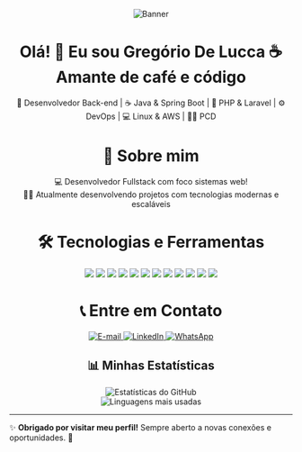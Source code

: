 
<div align="center">
  <p>
    <img src="https://github.com/user-attachments/assets/4c4a4051-1926-44c0-ae29-1ea79f8adab4"alt="Banner" />
  </p>
</div>

<div align="center">
  <h1>Olá! 👋 Eu sou Gregório De Lucca ☕ Amante de café e código </h1>
  
  <p>
  🚀 Desenvolvedor Back-end | ☕ Java & Spring Boot | 🐘 PHP & Laravel | ⚙️ DevOps | 💻 Linux & AWS | 👨‍💻 PCD

        
  </p>
</div>

<div align="center">
  <h1>🚀 Sobre mim</h1>
  <p>
    💻 Desenvolvedor Fullstack com foco sistemas web!  </br>
    👨‍💻 Atualmente desenvolvendo projetos com tecnologias modernas e escaláveis
  </p>
</div>

<div align="center">
  
  <h1>🛠️ Tecnologias e Ferramentas</h1>
<p align="center">
  <img src="https://img.shields.io/badge/Java-ED8B00?style=for-the-badge&logo=openjdk&logoColor=white" />
  <img src="https://img.shields.io/badge/Spring_Boot-6DB33F?style=for-the-badge&logo=springboot&logoColor=white" />
  <img src="https://img.shields.io/badge/PHP-777BB4?style=for-the-badge&logo=php&logoColor=white" />
  <img src="https://img.shields.io/badge/Laravel-FF2D20?style=for-the-badge&logo=laravel&logoColor=white" />
  <img src="https://img.shields.io/badge/Angular-DD0031?style=for-the-badge&logo=angular&logoColor=white" />
  <img src="https://img.shields.io/badge/Node.js-43853D?style=for-the-badge&logo=node.js&logoColor=white" />
  <img src="https://img.shields.io/badge/TypeScript-007ACC?style=for-the-badge&logo=typescript&logoColor=white" />
  <img src="https://img.shields.io/badge/Python-3776AB?style=for-the-badge&logo=python&logoColor=white" />
  <img src="https://img.shields.io/badge/Git-F05032?style=for-the-badge&logo=git&logoColor=white" />
  <img src="https://img.shields.io/badge/Linux-FCC624?style=for-the-badge&logo=linux&logoColor=black" />
  <img src="https://img.shields.io/badge/Shell-121011?style=for-the-badge&logo=gnu-bash&logoColor=white" />
  <img src="https://img.shields.io/badge/Docker-2496ED?style=for-the-badge&logo=docker&logoColor=white" />

</p>
</div>


<div align="center">
  <h1> 📞 Entre em Contato</h1>

   <p align="center">
      <a href="mailto:gregoriodelucca@gmail.com">
        <img src="https://img.shields.io/badge/Gmail-EA4335?style=for-the-badge&logo=gmail&logoColor=white" alt="E-mail">
      </a>
      <a href="https://www.linkedin.com/in/gregoriodelucca">
        <img src="https://img.shields.io/badge/LinkedIn-0077B5?style=for-the-badge&logo=linkedin&logoColor=white" alt="LinkedIn">
      </a>
      <a href="https://wa.me/5511971108462">
        <img src="https://img.shields.io/badge/WhatsApp-25D366?style=for-the-badge&logo=whatsapp&logoColor=white" alt="WhatsApp">
      </a>
  </p>

</div>

<div align="center">
    <h2> 📊 Minhas Estatísticas</h2>

  <p>
    <img src="https://github-readme-stats.vercel.app/api?username=gregoriodelucca&show_icons=true&theme=radical" alt="Estatísticas do GitHub">
    <br>
    <img src="https://github-readme-stats.vercel.app/api/top-langs/?username=gregoriodelucca&layout=compact&theme=radical" alt="Linguagens mais usadas">
  </p>

---
  
</div>

✨ **Obrigado por visitar meu perfil!** Sempre aberto a novas conexões e oportunidades. 🚀  


